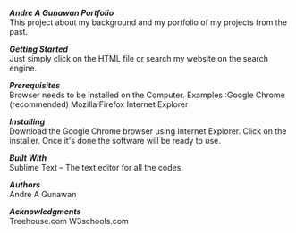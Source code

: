 ***Andre A Gunawan Portfolio***
</br>
This project about my background and my portfolio of my projects from the past.

***Getting Started***
</br>
Just simply click on the HTML file or search my website on the search engine.

***Prerequisites***
</br>
Browser needs to be installed on the Computer.
Examples :Google Chrome (recommended)
Mozilla Firefox
Internet Explorer

***Installing***
</br>
Download the Google Chrome browser using Internet Explorer.
Click on the installer.
Once it's done the software will be ready to use.

***Built With***
</br>
 Sublime Text – The text editor for all the codes.

***Authors***
</br>
Andre A Gunawan

***Acknowledgments***
</br>
Treehouse.com
W3schools.com
